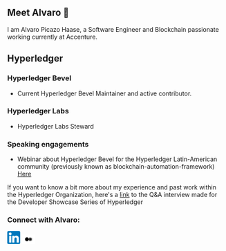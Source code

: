 ## Meet Alvaro 👋

I am Alvaro Picazo Haase, a Software Engineer and Blockchain passionate working currently at Accenture.


## Hyperledger 
### Hyperledger Bevel
- Current Hyperledger Bevel Maintainer and active contributor.
### Hyperledger Labs
- Hyperledger Labs Steward
### Speaking engagements
- Webinar about Hyperledger Bevel for the Hyperledger Latin-American community (previously known as blockchain-automation-framework) [Here](https://www.youtube.com/watch?v=Q0mA_SuqJTs)



If you want to know a bit more about my experience and past work within the Hyperledger Organization, here's a [link](https://www.hyperledger.org/blog/developer-showcase-series-alvaro-picazo-haase-blockchain-engineer-accenture) to the Q&A interview made for the Developer Showcase Series of Hyperledger


### Connect with Alvaro:

<a href="https://www.linkedin.com/in/alvaropicazohaase](https://www.linkedin.com/in/apicazohaase/"><img src="static/assets/img/LinkedIn.png" alt="https://www.linkedin.com/in/apicazohaase/" width="30" /></a>
<a href="https://medium.com/@alvaropicazo"><img src="static/assets/img/Medium-new.png"  width="30" /></a>
<!--
**alvaropicazo/alvaropicazo** is a ✨ _special_ ✨ repository because its `README.md` (this file) appears on your GitHub profile.

Here are some ideas to get you started:

- 🔭 I’m currently working on ...
- 🌱 I’m currently learning ...
- 👯 I’m looking to collaborate on ...
- 🤔 I’m looking for help with ...
- 💬 Ask me about ...
- 📫 How to reach me: ...
- 😄 Pronouns: ...
- ⚡ Fun fact: ...
-->
